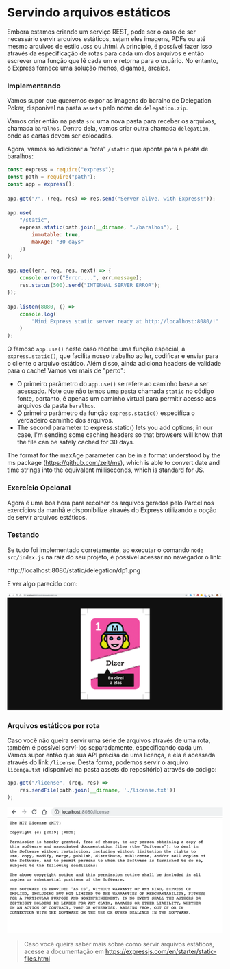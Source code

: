 # Servindo arquivos estáticos

Embora estamos criando um serviço REST, pode ser o caso de ser necessário servir arquivos estáticos, sejam eles imagens, PDFs ou até mesmo arquivos de estilo .css ou .html. A princípio, é possível fazer isso através da especificação de rotas para cada um dos arquivos e então escrever uma função que lê cada um e retorna para o usuário. No entanto, o Express fornece uma solução menos, digamos, arcaica.



### Implementando

Vamos supor que queremos expor as imagens do baralho de Delegation Poker, disponível na pasta `assets` pelo nome de `delegation.zip`.

Vamos criar então na pasta `src` uma nova pasta para receber os arquivos, chamada `baralhos`. Dentro dela, vamos criar outra chamada `delegation`, onde as cartas devem ser colocadas.

Agora, vamos só adicionar a "rota"  `/static` que aponta para a pasta de baralhos:

```js
const express = require("express");
const path = require("path");
const app = express();

app.get("/", (req, res) => res.send("Server alive, with Express!"));

app.use(
    "/static",
    express.static(path.join(__dirname, "./baralhos"), {
        immutable: true,
        maxAge: "30 days"
    })
);

app.use((err, req, res, next) => {
    console.error("Error....", err.message);
    res.status(500).send("INTERNAL SERVER ERROR");
});

app.listen(8080, () =>
    console.log(
        "Mini Express static server ready at http://localhost:8080/!"
    )
);
```

O famoso `app.use()` neste caso recebe uma função especial, a `express.static()`, que facilita nosso trabalho ao ler, codificar e enviar para o cliente o arquivo estático. Além disso, ainda adiciona headers de validade para o cache! Vamos ver mais de "perto":



- O primeiro parâmetro do `app.use()` se refere ao caminho base a ser acessado. Note que não temos uma pasta chamada `static` no código fonte, portanto, é apenas um caminho virtual para permitir acesso aos arquivos da pasta `baralhos`. 
- O primeiro parâmetro da função `express.static()` especifica o verdadeiro caminho dos arquivos. 
- The second parameter to express.static() lets you add options; in our case, I'm sending some caching headers so that browsers will know that the file can be safely cached for 30 days.

The format for the maxAge parameter can be in a format understood by the ms package (https://github.com/zeit/ms), which is able to convert date and time strings into the equivalent milliseconds, which is standard for JS.



### Exercício Opcional

Agora é uma boa hora para recolher os arquivos gerados pelo Parcel nos exercícios da manhã e disponibilize através do Express utilizando a opção de servir arquivos estáticos.

### Testando

Se tudo foi implementado corretamente, ao executar o comando `node src/index.js` na raiz do seu projeto, é possível acessar no navegador o link:

http://localhost:8080/static/delegation/dp1.png



E ver algo parecido com:

![image-20190628013207402](assets/image-20190628013207402.png)



### Arquivos estáticos por rota

Caso você não queira servir uma série de arquivos através de uma rota, também é possível serví-los separadamente, especificando cada um. Vamos supor então que sua API precisa de uma licença, e ela é acessada através do link `/license`. Desta forma, podemos servir o arquivo `licença.txt` (disponível na pasta assets do repositório) através do código:

```js
app.get("/license", (req, res) =>
    res.sendFile(path.join(__dirname, './license.txt'))
);
```

![image-20190628013825470](assets/image-20190628013825470.png)

> Caso você queira saber mais sobre como servir arquivos estáticos, acesse a documentação em https://expressjs.com/en/starter/static-files.html